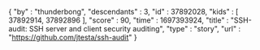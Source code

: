 {
  "by" : "thunderbong",
  "descendants" : 3,
  "id" : 37892028,
  "kids" : [ 37892914, 37892896 ],
  "score" : 90,
  "time" : 1697393924,
  "title" : "SSH-audit: SSH server and client security auditing",
  "type" : "story",
  "url" : "https://github.com/jtesta/ssh-audit"
}
